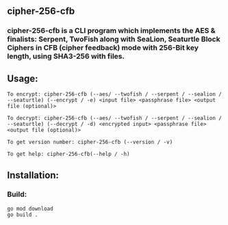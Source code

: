 ## cipher-256-cfb

### cipher-256-cfb is a CLI program which implements the AES & finalists: Serpent, TwoFish along with SeaLion, Seaturtle Block Ciphers in CFB (cipher feedback) mode with 256-Bit key length, using SHA3-256 with files.

## Usage:

```
To encrypt: cipher-256-cfb (--aes/ --twofish / --serpent / --sealion / --seaturtle) (--encrypt / -e) <input file> <passphrase file> <output file (optional)>

To decrypt: cipher-256-cfb (--aes/ --twofish / --serpent / --sealion / --seaturtle) (--decrypt / -d) <encrypted input> <passphrase file> <output file (optional)>

To get version number: cipher-256-cfb (--version / -v)

To get help: cipher-256-cfb(--help / -h)
```

## Installation:

### Build:

```
go mod download
go build .
```
